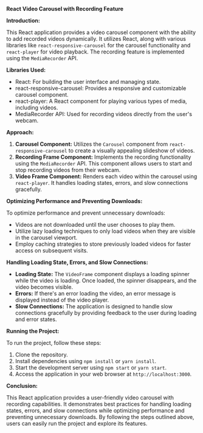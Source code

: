 
**React Video Carousel with Recording Feature**

**Introduction:**

This React application provides a video carousel component with the ability to add recorded videos dynamically. It utilizes React, along with various libraries like `react-responsive-carousel` for the carousel functionality and `react-player` for video playback. The recording feature is implemented using the `MediaRecorder` API.

**Libraries Used:**

- React: For building the user interface and managing state.
- react-responsive-carousel: Provides a responsive and customizable carousel component.
- react-player: A React component for playing various types of media, including videos.
- MediaRecorder API: Used for recording videos directly from the user's webcam.

**Approach:**

1. **Carousel Component:** Utilizes the `Carousel` component from `react-responsive-carousel` to create a visually appealing slideshow of videos.
2. **Recording Frame Component:** Implements the recording functionality using the `MediaRecorder` API. This component allows users to start and stop recording videos from their webcam.
3. **Video Frame Component:** Renders each video within the carousel using `react-player`. It handles loading states, errors, and slow connections gracefully.

**Optimizing Performance and Preventing Downloads:**

To optimize performance and prevent unnecessary downloads:

- Videos are not downloaded until the user chooses to play them.
- Utilize lazy loading techniques to only load videos when they are visible in the carousel viewport.
- Employ caching strategies to store previously loaded videos for faster access on subsequent visits.

**Handling Loading State, Errors, and Slow Connections:**

- **Loading State:** The `VideoFrame` component displays a loading spinner while the video is loading. Once loaded, the spinner disappears, and the video becomes visible.
- **Errors:** If there's an error loading the video, an error message is displayed instead of the video player.
- **Slow Connections:** The application is designed to handle slow connections gracefully by providing feedback to the user during loading and error states.

**Running the Project:**

To run the project, follow these steps:

1. Clone the repository.
2. Install dependencies using `npm install` or `yarn install`.
3. Start the development server using `npm start` or `yarn start`.
4. Access the application in your web browser at `http://localhost:3000`.

**Conclusion:**

This React application provides a user-friendly video carousel with recording capabilities. It demonstrates best practices for handling loading states, errors, and slow connections while optimizing performance and preventing unnecessary downloads. By following the steps outlined above, users can easily run the project and explore its features.